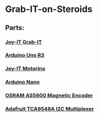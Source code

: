 # Grab-IT-on-Steroids


## Parts:

### [Joy-IT Grab-IT](https://joy-it.net/de/products/Robot02)

### [Arduino Uno R3](https://store.arduino.cc/products/arduino-uno-rev3)

### [Joy-IT Motorino](https://joy-it.net/de/products/ARD-Moto3)

### [Arduino Nano](https://store.arduino.cc/products/arduino-nano)

### [OSRAM AS5600 Magnetic Encoder](https://ams-osram.com/products/sensor-solutions/position-sensors/ams-as5600-position-sensor)

### [Adafruit TCA9548A I2C Multiplexer](https://learn.adafruit.com/adafruit-tca9548a-1-to-8-i2c-multiplexer-breakout/overview)
